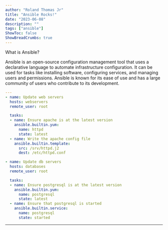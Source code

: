 ```yaml
---
author: "Roland Thomas Jr"
title: "Ansible Rocks!"
date: "2023-06-08"
description: ""
tags: ["ansible"]
ShowToc: false
ShowBreadCrumbs: true
---
```

What is Ansible?

Ansible is an open-source configuration management tool that uses a declarative language to automate infrastructure configuration. It can be used for tasks like installing software, configuring services, and managing users and permissions. Ansible is known for its ease of use and has a large community of users who contribute to its development.

```yml
---
- name: Update web servers
  hosts: webservers
  remote_user: root

  tasks:
  - name: Ensure apache is at the latest version
    ansible.builtin.yum:
      name: httpd
      state: latest
  - name: Write the apache config file
    ansible.builtin.template:
      src: /srv/httpd.j2
      dest: /etc/httpd.conf

- name: Update db servers
  hosts: databases
  remote_user: root

  tasks:
  - name: Ensure postgresql is at the latest version
    ansible.builtin.yum:
      name: postgresql
      state: latest
  - name: Ensure that postgresql is started
    ansible.builtin.service:
      name: postgresql
      state: started
```

---